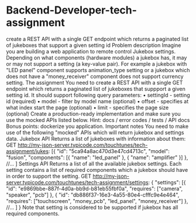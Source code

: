 # Backend-Developer-tech-assignment
create a REST API with a single GET endpoint which returns a paginated list of jukeboxes that support a given setting id
Problem description
Imagine you are building a web application to remote control Jukebox settings. Depending on what components (hardware modules) a jukebox has, it may or may not support a setting (a key-value pair). For example a jukebox with "LED panel" component supports animation_type setting or a jukebox which does not have a "money_receiver" component does not support currency setting.
The assignment
You need to create a REST API with a single GET endpoint which returns a paginated list of jukeboxes that suppport a given setting id. It should support following query parameters:
•	settingId - setting id (required)
•	model - filter by model name (optional)
•	offset - specifies at what index start the page (optional)
•	limit - specifies the page size (optional)
Create a production-ready implementation and make sure you use the mocked APIs listed below.
Hint: docs / error codes / tests / API docs
Bonus points: dockerize you application.
Important notes
You need to make use of the following "mocked" APIs which will return jukebox and settings data.
Jukebox API
Returns a list of jukeboxes with information about them:
GET http://my-json-server.typicode.com/touchtunes/tech-assignment/jukes:
[{
  "id": "5ca94a8ac470d3e47cd4713c",
  "model": "fusion",
  "components": [{
    "name": "led_panel"
  }, {
    "name": "amplifier"
  }]
},
//...
]
Settings API
Returns a list of all the available jukebox settings. Each setting contains a list of required components which a jukebox should have in order to support the setting.
GET http://my-json-server.typicode.com/touchtunes/tech-assignment/settings:
{
  "settings": [{
    "id": "e9869bbe-887f-4d0a-bb9d-b81eb55fbf0a",
    "requires": ["camera", "speaker", "pcb"]
  }, {
    "id": "db886f37-16e3-4a55-80e4-cfffc9e4e464",
    "requires": ["touchscreen", "money_pcb", "led_panel", "money_receiver"]
  },
  //...
  ]
}
Note that setting is considered to be supported if jukebox has all required components.


